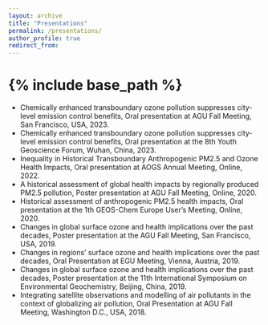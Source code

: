 ```yaml
---
layout: archive
title: "Presentations"
permalink: /presentations/
author_profile: true
redirect_from:
---
```


{% include base_path %}
=============
  * Chemically enhanced transboundary ozone pollution suppresses city-level emission control benefits, Oral presentation at AGU Fall Meeting, San Francisco, USA, 2023.
  * Chemically enhanced transboundary ozone pollution suppresses city-level emission control benefits, Oral presentation at the 8th Youth Geoscience Forum, Wuhan, China, 2023.
  * Inequality in Historical Transboundary Anthropogenic PM2.5 and Ozone Health Impacts, Oral presentation at AOGS Annual Meeting, Online, 2022.
  * A historical assessment of global health impacts by regionally produced PM2.5 pollution, Poster presentation at AGU Fall Meeting, Online, 2020.
  * Historical assessment of anthropogenic PM2.5 health impacts, Oral presentation at the 1th GEOS-Chem Europe User’s Meeting, Online, 2020.
  * Changes in global surface ozone and health implications over the past decades, Poster presentation at the AGU Fall Meeting, San Francisco, USA, 2019.
  * Changes in regions’ surface ozone and health implications over the past decades, Oral Presentation at EGU Meeting, Vienna, Austria, 2019.
  * Changes in global surface ozone and health implications over the past decades, Poster presentation at the 11th International Symposium on Environmental Geochemistry, Beijing, China, 2019.
  * Integrating satellite observations and modelling of air pollutants in the context of globalizing air pollution, Oral Presentation at AGU Fall Meeting, Washington D.C., USA, 2018.
